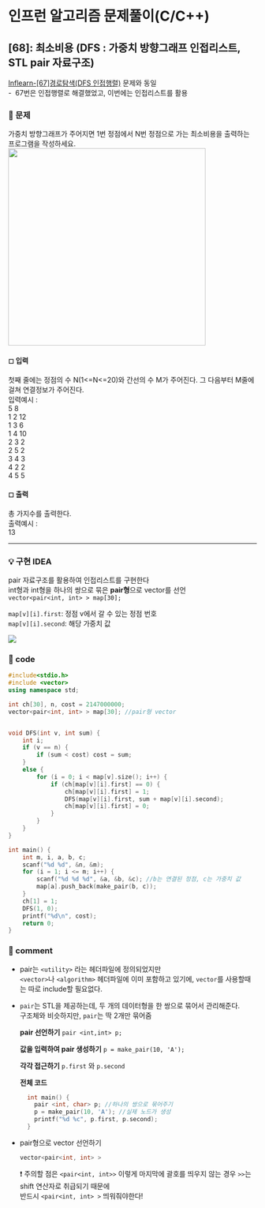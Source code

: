 # 인프런 알고리즘 문제풀이(C/C++)

## [68]: 최소비용 (DFS : 가중치 방향그래프 인접리스트, STL pair 자료구조)

[Inflearn-[67]경로탐색(DFS 인접행렬)](<https://github.com/healing99/algorithm/blob/master/Inflearn/%5B67%5D%20%EC%B5%9C%EC%86%8C%EB%B9%84%EC%9A%A9(DFS%20%EC%9D%B8%EC%A0%91%ED%96%89%EB%A0%AC).md>) 문제와 동일<br>
-&nbsp; 67번은 인접행렬로 해결했었고, 이번에는 인접리스트를 활용

### 🌴 문제

가중치 방향그래프가 주어지면 1번 정점에서 N번 정점으로 가는 최소비용을 출력하는 프로그램을 작성하세요.
<img src="https://user-images.githubusercontent.com/49135797/120228855-ed71da80-c286-11eb-82d6-c781bc365a3e.png" width="400px"/>

#### ◻ 입력

첫째 줄에는 정점의 수 N(1<=N<=20)와 간선의 수 M가 주어진다. 그 다음부터 M줄에 걸쳐 연결정보가 주어진다.<br>
입력예시 : <br>
5 8<br>
1 2 12<br>
1 3 6<br>
1 4 10<br>
2 3 2<br>
2 5 2<br>
3 4 3<br>
4 2 2<br>
4 5 5

#### ◻ 출력

총 가지수를 출력한다.<br>
출력예시 : <br>
13

---

### 💡 구현 IDEA

pair 자료구조를 활용하여 인접리스트를 구현한다<br>
int형과 int형을 하나의 쌍으로 묶은 **pair형**으로 vector를 선언<br>
`vector<pair<int, int> > map[30];`

`map[v][i].first`: 정점 v에서 갈 수 있는 정점 번호<br>
`map[v][i].second`: 해당 가중치 값

<img src="https://user-images.githubusercontent.com/49135797/120459896-94638d00-c3d3-11eb-9139-fef88c91748e.png"/>

### 🤠 code

```c++
#include<stdio.h>
#include <vector>
using namespace std;

int ch[30], n, cost = 2147000000;
vector<pair<int, int> > map[30]; //pair형 vector


void DFS(int v, int sum) {
	int i;
	if (v == n) {
		if (sum < cost) cost = sum;
	}
	else {
		for (i = 0; i < map[v].size(); i++) {
			if (ch[map[v][i].first] == 0) {
				ch[map[v][i].first] = 1;
				DFS(map[v][i].first, sum + map[v][i].second);
				ch[map[v][i].first] = 0;
			}
		}
	}
}

int main() {
	int m, i, a, b, c;
	scanf("%d %d", &n, &m);
	for (i = 1; i <= m; i++) {
		scanf("%d %d %d", &a, &b, &c); //b는 연결된 정점, c는 가중치 값
		map[a].push_back(make_pair(b, c));
	}
	ch[1] = 1;
	DFS(1, 0);
	printf("%d\n", cost);
	return 0;
}
```

### 📙 comment

- pair는 `<utility>` 라는 헤더파일에 정의되었지만<br>
  `<vector>`나 `<algorithm>` 헤더파일에 이미 포함하고 있기에, `vector`를 사용할때는 따로 include할 필요없다.

- `pair`는 STL을 제공하는데, 두 개의 데이터형을 한 쌍으로 묶어서 관리해준다.<br>
  구조체와 비슷하지만, `pair`는 딱 2개만 묶어줌<br>

  **pair 선언하기**
  `pair <int,int> p;`

  **값을 입력하여 pair 생성하기**
  `p = make_pair(10, 'A');`

  **각각 접근하기**
  `p.first` 와 `p.second`

  **전체 코드**

  ```c++
    int main() {
      pair <int, char> p; //하나의 쌍으로 묶어주기
      p = make_pair(10, 'A'); //실제 노드가 생성
      printf("%d %c", p.first, p.second);
    }
  ```

- pair형으로 vector 선언하기

  ```c++
  vector<pair<int, int> >
  ```

  ❗ 주의할 점은 `<pair<int, int>>` 이렇게 마지막에 괄호를 띄우지 않는 경우 `>>`는 shift 연산자로 취급되기 때문에<br>
  반드시 `<pair<int, int> >` 띄워줘야한다!
